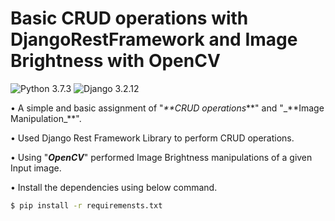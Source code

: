 # Basic CRUD operations with DjangoRestFramework and Image Brightness with OpenCV

![Python 3.7.3](https://img.shields.io/badge/Python-3.7.3-brightgreen.svg) ![Django 3.2.12](https://img.shields.io/badge/Django-3.2.12-skyblue.svg)

• A simple and basic assignment of "_\*\*CRUD operations_**" and "\_**Image Manipulation\_\*\*".

• Used Django Rest Framework Library to perform CRUD operations.

• Using "**_OpenCV_**" performed Image Brightness manipulations of a given Input image.

• Install the dependencies using below command.

```sh
$ pip install -r requiremensts.txt
```
